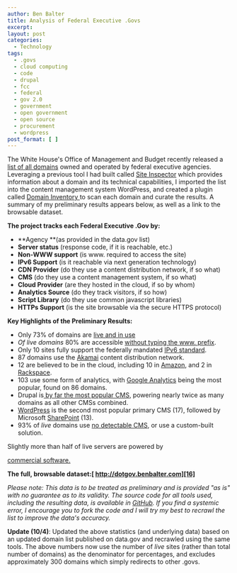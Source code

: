 ```yaml
---
author: Ben Balter
title: Analysis of Federal Executive .Govs
excerpt:
layout: post
categories:
  - Technology
tags:
  - .govs
  - cloud computing
  - code
  - drupal
  - fcc
  - federal
  - gov 2.0
  - government
  - open government
  - open source
  - procurement
  - wordpress
post_format: [ ]
---
```

The White House's Office of Management and Budget recently released a[ list of all domains][1] owned and operated by federal executive agencies. Leveraging a previous tool I had built called [Site Inspector][2] which provides information about a domain and its technical capabilities, I imported the list into the content management system WordPress, and created a plugin called [Domain Inventory ][3]to scan each domain and curate the results. A summary of my preliminary results appears below, as well as a link to the browsable dataset.

**The project tracks each Federal Executive .Gov by:**

*   **Agency **(as provided in the data.gov list)
*   **Server status** (response code, if it is reachable, etc.)
*   **Non-WWW support** (is www. required to access the site)
*   **IPv6 Support** (is it reachable via next generation technology)
*   **CDN Provider** (do they use a content distribution network, if so what)
*   **CMS** (do they use a content management system, if so what)
*   **Cloud Provider** (are they hosted in the cloud, if so by whom)
*   **Analytics Source** (do they track visitors, if so how)
*   **Script Library** (do they use common javascript libraries)
*   **HTTPs Support** (is the site browsable via the secure HTTPS protocol)

**Key Highlights of the Preliminary Results:**

*   Only 73% of domains are [live and in use][4]
*   *Of live domains* 80% are accessible [without typing the www. prefix][5].
*   Only 10 sites fully support the federally mandated [IPv6 standard][6].
*   87 domains use the [Akamai][7] content distribution network.
*   12 are believed to be in the cloud, including 10 in [Amazon][8], and 2 in [Rackspace][9].
*   103 use some form of analytics, with [Google Analytics][10] being the most popular, found on 86 domains.
*   Drupal is[ by far the most popular CMS][11], powering nearly twice as many domains as all other CMSs combined.
*   [WordPress][12] is the second most popular primary CMS (17), followed by Microsoft [SharePoint][13] (13).
*   93% of *live* domains use [no detectable CMS][14], or use a custom-built solution.

Slightly more than half of live servers are powered by

[commercial software.][15]

**The full, browsable dataset:[ http://dotgov.benbalter.com][16]**

*Please note: This data is to be treated as preliminary and is provided "as is" with no guarantee as to its validity. The source code for all tools used, including the resulting data, is available in [GitHub][3]. If you find a systemic error, I encourage you to fork the code and I will try my best to recrawl the list to improve the data's accuracy.*

**Update (10/4)**: Updated the above statistics (and underlying data) based on an updated domain list published on data.gov and recrawled using the same tools. The above numbers now use the number of *live* sites (rather than total number of domains) as the denominator for percentages, and excludes approximately 300 domains which simply redirects to other .govs.

 [1]: http://explore.data.gov/Federal-Government-Finances-and-Employment/Federal-Executive-Branch-Internet-Domains/k9h8-e98h
 [2]: https://github.com/benbalter/Site-Inspector
 [3]: https://github.com/benbalter/Domain-Inventory
 [4]: http://dotgov.benbalter.com/status/live/
 [5]: http://dotgov.benbalter.com/nonwww/yes/
 [6]: http://dotgov.benbalter.com/ipv6/yes/
 [7]: http://dotgov.benbalter.com/cdn/akamai/
 [8]: http://dotgov.benbalter.com/cloud/amazon/
 [9]: http://dotgov.benbalter.com/cloud/rackspace/
 [10]: http://dotgov.benbalter.com/analytics/google-analytics/
 [11]: http://dotgov.benbalter.com/cms/drupal/
 [12]: http://dotgov.benbalter.com/cms/wordpress/
 [13]: http://dotgov.benbalter.com/cms/sharepoint/
 [14]: http://dotgov.benbalter.com/cms/none/
 [15]: http://dotgov.benbalter.com/server_software/commercial/
 [16]: http://dotgov.benbalter.com